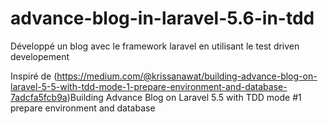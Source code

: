 # advance-blog-in-laravel-5.6-in-tdd
Développé un blog avec le framework laravel en utilisant le test driven developement

Inspiré de (https://medium.com/@krissanawat/building-advance-blog-on-laravel-5-5-with-tdd-mode-1-prepare-environment-and-database-7adcfa5fcb9a)Building Advance Blog on Laravel 5.5 with TDD mode #1 prepare environment and database
